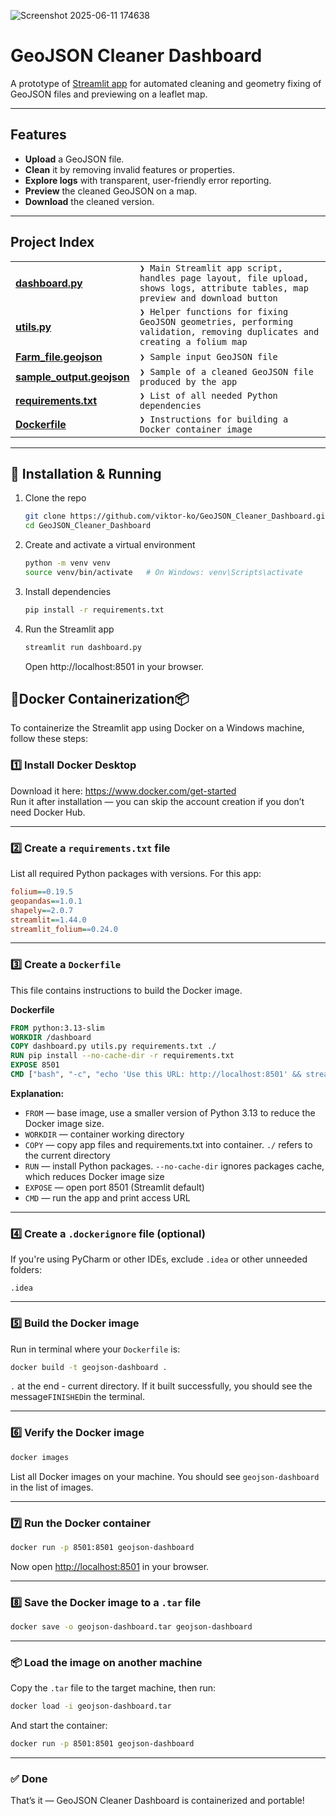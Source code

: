![Screenshot 2025-06-11 174638](https://github.com/user-attachments/assets/5c936744-5ac0-42bf-b8ca-4a1f055460d1)
# GeoJSON Cleaner Dashboard

A prototype of [Streamlit app](https://geojson-cleaner.streamlit.app/) for automated cleaning and geometry fixing of GeoJSON files and previewing on a leaflet map.

---

## Features

- **Upload** a GeoJSON file.
- **Clean** it by removing invalid features or properties.
- **Explore logs** with transparent, user-friendly error reporting.
- **Preview** the cleaned GeoJSON on a map.
- **Download** the cleaned version.

---

##  Project Index
<table>
<tr>
    <td><b><a href='https://github.com/viktor-ko/GeoJSON_Cleaner_Dashboard/blob/master/dashboard.py'>dashboard.py</a></b></td>
    <td><code>❯ Main Streamlit app script, handles page layout, file upload, shows logs, attribute tables, map preview and download button</code></td>
</tr>
<tr>
    <td><b><a href='https://github.com/viktor-ko/GeoJSON_Cleaner_Dashboard/blob/master/utils.py'>utils.py</a></b></td>
    <td><code>❯ Helper functions for fixing GeoJSON geometries, performing validation, removing duplicates and creating a folium map</code></td>
</tr>
<td><b><a href='https://github.com/viktor-ko/GeoJSON_Cleaner_Dashboard/blob/master/Farm_file.geojson'>Farm_file.geojson</a></b></td>
    <td><code>❯ Sample input GeoJSON file</code></td>
<tr>
    <td><b><a href='https://github.com/viktor-ko/GeoJSON_Cleaner_Dashboard/blob/master/sample_output.geojson'>sample_output.geojson</a></b></td>
    <td><code>❯ Sample of a cleaned GeoJSON file produced by the app</code></td>
</tr>
<tr>
    <td><b><a href='https://github.com/viktor-ko/GeoJSON_Cleaner_Dashboard/blob/master/requirements.txt'>requirements.txt</a></b></td>
    <td><code>❯ List of all needed Python dependencies</code></td>
</tr>
<tr>
    <td><b><a href='https://github.com/viktor-ko/GeoJSON_Cleaner_Dashboard/blob/master/Dockerfile'>Dockerfile</a></b></td>
    <td><code>❯ Instructions for building a Docker container image</code></td>
</tr>
</table>

---

## 🚀 Installation & Running

1. Clone the repo
   ```bash
   git clone https://github.com/viktor-ko/GeoJSON_Cleaner_Dashboard.git
   cd GeoJSON_Cleaner_Dashboard
    ```
2. Create and activate a virtual environment
    ```bash
    python -m venv venv
    source venv/bin/activate   # On Windows: venv\Scripts\activate
    ```
3. Install dependencies
    ```bash
   pip install -r requirements.txt
    ```
3. Run the Streamlit app
    ```bash
   streamlit run dashboard.py
    ```
    Open http://localhost:8501 in your browser.

## 🐳Docker Containerization📦

To containerize the Streamlit app using Docker on a Windows machine, follow these steps:

### 1️⃣ Install Docker Desktop

Download it here: https://www.docker.com/get-started  
Run it after installation — you can skip the account creation if you don’t need Docker Hub.

---

### 2️⃣ Create a `requirements.txt` file  
List all required Python packages with versions. For this app:

```ini
folium==0.19.5
geopandas==1.0.1
shapely==2.0.7
streamlit==1.44.0
streamlit_folium==0.24.0
```
---

### 3️⃣ Create a `Dockerfile`  
This file contains instructions to build the Docker image.

**Dockerfile**
```dockerfile
FROM python:3.13-slim
WORKDIR /dashboard
COPY dashboard.py utils.py requirements.txt ./
RUN pip install --no-cache-dir -r requirements.txt
EXPOSE 8501
CMD ["bash", "-c", "echo 'Use this URL: http://localhost:8501' && streamlit run dashboard.py --server.port=8501 --server.address=0.0.0.0"]
```

**Explanation:**
- `FROM` — base image, use a smaller version of Python 3.13 to reduce the Docker image size.
- `WORKDIR` — container working directory  
- `COPY` — copy app files and requirements.txt into container. `./` refers to the current directory  
- `RUN` — install Python packages. `--no-cache-dir` ignores packages cache, which reduces Docker image size  
- `EXPOSE` — open port 8501 (Streamlit default)  
- `CMD` — run the app and print access URL

---

### 4️⃣ Create a `.dockerignore` file (optional)  
If you're using PyCharm or other IDEs, exclude `.idea` or other unneeded folders:

```
.idea
```

---

### 5️⃣ Build the Docker image  
Run in terminal where your `Dockerfile` is:

```bash
docker build -t geojson-dashboard .
```
`.` at the end - current directory.
If it built successfully, you should see the message`FINISHED`in the terminal.

---

### 6️⃣ Verify the Docker image  

```bash
docker images
```
List all Docker images on your machine. You should see `geojson-dashboard` in the list of images.

---

### 7️⃣ Run the Docker container  

```bash
docker run -p 8501:8501 geojson-dashboard
```

Now open [http://localhost:8501](http://localhost:8501) in your browser.

---

### 8️⃣ Save the Docker image to a `.tar` file  

```bash
docker save -o geojson-dashboard.tar geojson-dashboard
```

---

### 📦 Load the image on another machine

Copy the `.tar` file to the target machine, then run:

```bash
docker load -i geojson-dashboard.tar
```

And start the container:

```bash
docker run -p 8501:8501 geojson-dashboard
```

---

### ✅ Done

That’s it — GeoJSON Cleaner Dashboard is containerized and portable!

